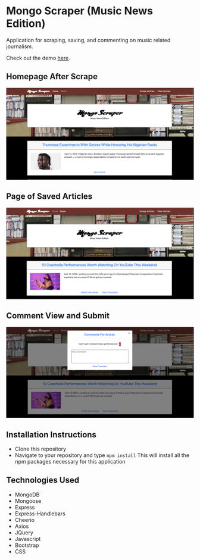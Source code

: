# Mongo Scraper (Music News Edition)
Application for scraping, saving, and commenting on music related journalism.

Check out the demo [here](https://powerful-ridge-13042.herokuapp.com/).

## Homepage After Scrape 
![Homepage](public/css/images/home.png)

## Page of Saved Articles
![Savedpage](public/css/images/savedpage.png)
## Comment View and Submit
![Comment](public/css/images/comment.png)

## Installation Instructions
* Clone this repository 
* Navigate to your repository and type `npm install` This will install all the npm packages necessary for this application

## Technologies Used
* MongoDB
* Mongoose
* Express
* Express-Handlebars
* Cheerio
* Axios
* JQuery
* Javascript
* Bootstrap
* CSS
